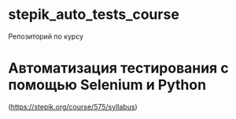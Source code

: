# stepik_auto_tests_course
Репозиторий по курсу <h1>Автоматизация тестирования с помощью Selenium и Python</h1> (https://stepik.org/course/575/syllabus)
